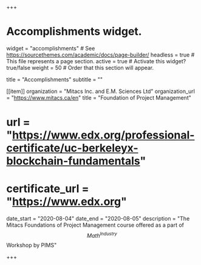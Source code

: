 +++
# Accomplishments widget.
widget = "accomplishments"  # See https://sourcethemes.com/academic/docs/page-builder/
headless = true  # This file represents a page section.
active = true  # Activate this widget? true/false
weight = 50  # Order that this section will appear.

title = "Accomplish&shy;ments"
subtitle = ""

[[item]]
 organization = "Mitacs Inc. and E.M. Sciences Ltd"
 organization_url = "https://www.mitacs.ca/en"
 title = "Foundation of Project Management"
 # url = "https://www.edx.org/professional-certificate/uc-berkeleyx-blockchain-fundamentals"
 # certificate_url = "https://www.edx.org"
 date_start = "2020-08-04"
 date_end = "2020-08-05"
 description = "The Mitacs Foundations of Project Management course offered as a part of $$Math^{Industry}$$ Workshop by PIMS"  

+++

